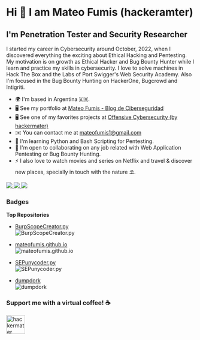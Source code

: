 Hi 👋 I am Mateo Fumis (hackeramter)
====================================

I'm Penetration Tester and Security Researcher
-------------------------------------------------

I started my career in Cybersecurity around October, 2022, when I discovered everything the exciting about Ethical Hacking and Pentesting. My motivation is on growth as Ethical Hacker and Bug Bounty Hunter while I learn and practice my skills in cybersecurity. I love to solve machines in Hack The Box and the Labs of Port Swigger's Web Security Academy. Also I'm focused in the Bug Bounty Hunting on HackerOne, Bugcrowd and Intigriti.

*   🌍  I'm based in Argentina 🇦🇷.
*   🖥️  See my portfolio at [Mateo Fumis - Blog de Ciberseguridad](https://mateofumis.github.io)
*   🖥️  See one of my favorites projects at [Offensive Cybersecurity (by hackermater)](https://hackermater.gitbook.io)
*   ✉️  You can contact me at [mateofumis1@gmail.com](mailto:mateofumis1@gmail.com)
*   🧠  I'm learning Python and Bash Scripting for Pentesting.
*   🤝  I'm open to collaborating on any job related with Web Application Pentesting or Bug Bounty Hunting.
*   ⚡  I also love to watch movies and series on Netflix and travel & discover new places, specially in touch with the nature ⛱️.

<a href="https://www.x.com/hackermater11" target="_blank" rel="noreferrer">
    <img src="https://img.shields.io/badge/Twitter-1DA1F2?style=for-the-badge&logo=twitter&logoColor=white"/>
</a> 
<a href="https://www.linkedin.com/in/mateo-gabriel-fumis" target="_blank" rel="noreferrer">
    <img src="https://img.shields.io/badge/LinkedIn-0077B5?style=for-the-badge&logo=linkedin&logoColor=white"/>
</a>
<a href="https://medium.com/@hackermater" target="_blank" rel="noreferrer">
    <img src="https://img.shields.io/badge/Medium-000000?style=for-the-badge&logo=medium&logoColor=white" />
</a>

              

### Badges

<b>Top Repositories</b>

- [BurpScopeCreator.py](https://github.com/mateofumis/BurpScopeCreator.py)  
  ![BurpScopeCreator.py](https://github-readme-stats.vercel.app/api/pin/?username=mateofumis&repo=BurpScopeCreator.py&title_color=0891b2&text_color=ffffff&icon_color=0891b2&bg_color=1c1917&hide_border=true&locale=en)

- [mateofumis.github.io](https://github.com/mateofumis/mateofumis.github.io)  
  ![mateofumis.github.io](https://github-readme-stats.vercel.app/api/pin/?username=mateofumis&repo=mateofumis.github.io&title_color=0891b2&text_color=ffffff&icon_color=0891b2&bg_color=1c1917&hide_border=true&locale=en)

- [SEPunycoder.py](https://github.com/mateofumis/SEPunycoder.py)  
  ![SEPunycoder.py](https://github-readme-stats.vercel.app/api/pin/?username=mateofumis&repo=SEPunycoder.py&title_color=0891b2&text_color=ffffff&icon_color=0891b2&bg_color=1c1917&hide_border=true&locale=en)

- [dumpdork](https://github.com/mateofumis/dumpdork)  
  ![dumpdork](https://github-readme-stats.vercel.app/api/pin/?username=mateofumis&repo=dumpdork&title_color=0891b2&text_color=ffffff&icon_color=0891b2&bg_color=1c1917&hide_border=true&locale=en)


<h3 align="left">Support me with a virtual coffee! ☕</h3>
<p><a href="https://ko-fi.com/hackermater"> <img align="left" src="https://storage.ko-fi.com/cdn/brandasset/kofi_button_stroke.png" height="50" alt="hackermater" /></a></p><br><br>
